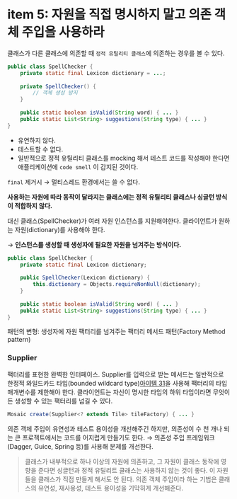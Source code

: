 # item 5: 자원을 직접 명시하지 말고 의존 객체 주입을 사용하라
클래스가 다른 클래스에 의존할 때 `정적 유틸리티 클래스`에 의존하는 경우를 볼 수 있다.

```java
public class SpellChecker {
	private static final Lexicon dictionary = ...;
	
	private SpellChecker() {
		// 객체 생성 방지
	}
	
	public static boolean isValid(String word) { ... }
	public static List<String> suggestions(String type) { ... }
}
```

- 유연하지 않다.
- 테스트할 수 없다.
- 일반적으로 정적 유틸리티 클래스를 mocking 해서 테스트 코드를 작성해야 한다면 애플리케이션에 `code smell` 이 감지된 것이다.

`final` 제거시 → 멀티스레드 환경에서는 쓸 수 없다. 

**사용하는 자원에 따라 동작이 달라지는 클래스에는 정적 유틸리티 클래스나 싱글턴 방식이 적합하지 않다.**

대신 클래스(SpellChecker)가 여러 자원 인스턴스를 지원해야한다. 클라이언트가 원하는 자원(dictionary)를 사용해야 한다. 

→ **인스턴스를 생성할 때 생성자에 필요한 자원을 넘겨주는 방식이다.**

```java
public class SpellChecker {
	private static final Lexicon dictionary;
	
	public SpellChecker(Lexicon dictionary) {
		this.dictionary = Objects.requireNonNull(dictionary);
	}
	
	public static boolean isValid(String word) { ... }
	public static List<String> suggestions(String type) { ... }
}
```

패턴의 변형: 생성자에 자원 팩터리를 넘겨주는 팩터리 메서드 패턴(Factory Method pattern)

### Supplier<T>

팩터리를 표현한 완벽한 인터페이스. Supplier<T>를 입력으로 받는 메서드는 일반적으로 한정적 와일드카드 타입(bounded wildcard type)[아이템 31](https://github.com/javabara/effective-java/blob/main/5/31.md)을 사용해 팩터리의 타입 매개변수를 제한해야 한다. 클라이언트는 자신이 명시한 타입의 하위 타입이라면 무엇이든 생성할 수 있는 팩터리를 넘길 수 있다.

```java
Mosaic create(Supplier<? extends Tile> tileFactory) { ... }
```

의존 객체 주입이 유연성과 테스트 용이성을 개선해주긴 하지만, 의존성이 수 천 개나 되는 큰 프로젝트에서는 코드를 어지럽게 만들기도 한다. → 의존성 주입 프레임워크(Dagger, Guice, Spring 등)를 사용해 문제를 개선한다.

> 클래스가 내부적으로 하나 이상의 자원에 의존하고, 그 자원이 클래스 동작에 영향을 준다면 싱글턴과 정적 유틸리트 클래스는 사용하지 않는 것이 좋다. 이 자원들을 클래스가 직접 만들게 해서도 안 된다. 의존 객체 주입이라 하는 기법은 클래스의 유연성, 재사용성, 테스트 용이성을 기막히게 개선해준다.
